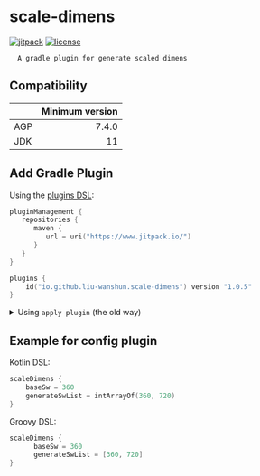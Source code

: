 # scale-dimens

[![jitpack](https://jitpack.io/v/io.github.liu-wanshun/scale-dimens.svg)](https://jitpack.io/#io.github.liu-wanshun/scale-dimens)
[![license](https://img.shields.io/badge/license-Apache%20License%202.0-blue.svg?style=flat)](https://www.apache.org/licenses/LICENSE-2.0)

      A gradle plugin for generate scaled dimens

## Compatibility

|     | Minimum version | 
|-----|----------------:|
| AGP |           7.4.0 |  
| JDK |              11 |  

## Add Gradle Plugin

Using the [plugins DSL](https://docs.gradle.org/current/userguide/plugins.html#sec:plugins_block):


```kotlin
pluginManagement {
   repositories {
      maven {
         url = uri("https://www.jitpack.io/")
      }
   }
}

plugins {
    id("io.github.liu-wanshun.scale-dimens") version "1.0.5"
}
```


<details>
  <summary>Using <code>apply plugin</code> (the old way) </summary>



[legacy plugin application](https://docs.gradle.org/current/userguide/plugins.html#sec:old_plugin_application)

[Learn how to apply plugins to subprojects](https://docs.gradle.org/current/userguide/plugins.html#sec:subprojects_plugins_dsl)

```kotlin
buildscript {
    repositories {
        maven {
            url = uri("https://www.jitpack.io/")
        }
    }
    dependencies {
        classpath("io.github.liu-wanshun.scale-dimens:plugins:1.0.5")
    }
}

apply(plugin = "io.github.liu-wanshun.scale-dimens")
```

</details>





## Example for config plugin

Kotlin DSL:

```kotlin
scaleDimens {
    baseSw = 360
    generateSwList = intArrayOf(360, 720)
}
```

Groovy DSL:

```gradle
scaleDimens {
      baseSw = 360
      generateSwList = [360, 720]
}
```
